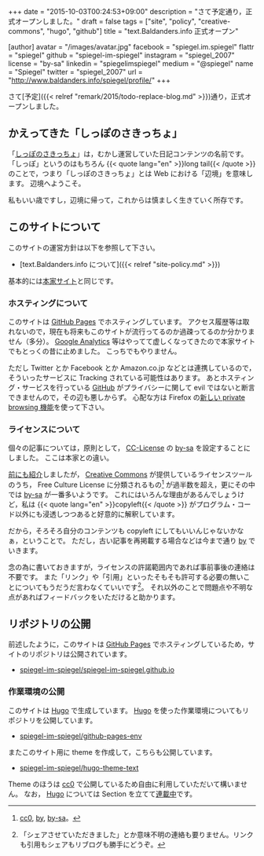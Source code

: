 +++
date = "2015-10-03T00:24:53+09:00"
description = "さて予定通り，正式オープンしました。"
draft = false
tags = ["site", "policy", "creative-commons", "hugo", "github"]
title = "text.Baldanders.info 正式オープン"

[author]
  avatar = "/images/avatar.jpg"
  facebook = "spiegel.im.spiegel"
  flattr = "spiegel"
  github = "spiegel-im-spiegel"
  instagram = "spiegel_2007"
  license = "by-sa"
  linkedin = "spiegelimspiegel"
  medium = "@spiegel"
  name = "Spiegel"
  twitter = "spiegel_2007"
  url = "http://www.baldanders.info/spiegel/profile/"
+++

さて[予定]({{< relref "remark/2015/todo-replace-blog.md" >}})通り，正式オープンしました。

## かえってきた「しっぽのさきっちょ」

「[しっぽのさきっちょ](http://www.baldanders.info/spiegel/log/)」は，むかし運営していた日記コンテンツの名前です。
「しっぽ」というのはもちろん {{< quote lang="en" >}}long tail{{< /quote >}} のことで，つまり「しっぽのさきっちょ」とは Web における「辺境」を意味します。
辺境へようこそ。

私もいい歳ですし，辺境に帰って，これからは慎ましく生きていく所存です。

## このサイトについて

このサイトの運営方針は以下を参照して下さい。

- [text.Baldanders.info について]({{< relref "site-policy.md" >}})

基本的には[本家サイト](http://www.baldanders.info/policy.shtml)と同じです。

### ホスティングについて

このサイトは [GitHub Pages](https://pages.github.com/) でホスティングしています。
アクセス履歴等は取れないので，現在も将来もこのサイトが流行ってるのか過疎ってるのか分かりません（多分）。
[Google Analytics](https://www.google.com/analytics/) 等はやってて虚しくなってきたので本家サイトでもとっくの昔に止めました。
こっちでもやりません。

ただし Twitter とか Facebook とか Amazon.co.jp などとは連携しているので，そういったサービスに Tracking されている可能性はあります。
あとホスティング・サービスを行っている [GitHub](https://github.com/) がプライバシーに関して evil ではないと断言できませんので，その辺も悪しからず。
心配な方は Firefox の[新しい private browsing 機能](http://www.mozilla.jp/blog/entry/10504/)を使って下さい。

### ライセンスについて

個々の記事については，原則として， [CC-License](http://www.baldanders.info/spiegel/archive/cc-license/) の [by-sa] を設定することにしました。
ここは本家との違い。

[前にも紹介](http://www.baldanders.info/spiegel/log2/000796.shtml)しましたが， [Creative Commons] が提供しているライセンスツールのうち， Free Culture License に分類されるもの[^a] が過半数を超え，更にその中では [by-sa] が一番多いようです。
これにはいろんな理由があるんでしょうけど，私は {{< quote lang="en" >}}copyleft{{< /quote >}} がプログラム・コード以外にも浸透しつつあると好意的に解釈しています。

[^a]: [cc0], [by], [by-sa]。

だから，そろそろ自分のコンテンツも copyleft にしてもいいんじゃないかなぁ，ということで。
ただし，古い記事を再掲載する場合などは今まで通り [by] でいきます。

念の為に書いておきますが，ライセンスの許諾範囲内であれば事前事後の連絡は不要です。
また「リンク」や「引用」といったそもそも許可する必要の無いことについてもうだうだ言わなくていいです[^b]。
それ以外のことで問題点や不明な点があればフィードバックをいただけると助かります。

[^b]: 「シェアさせていただきました」とか意味不明の連絡も要りません。リンクも引用もシェアもリブログも勝手にどうぞ。

## リポジトリの公開

前述したように，このサイトは [GitHub Pages](https://pages.github.com/) でホスティングしているため，サイトのリポジトリは公開されています。

- [spiegel-im-spiegel/spiegel-im-spiegel.github.io](https://github.com/spiegel-im-spiegel/spiegel-im-spiegel.github.io)

### 作業環境の公開

このサイトは [Hugo] で生成しています。
[Hugo] を使った作業環境についてもリポジトリを公開しています。

- [spiegel-im-spiegel/github-pages-env](https://github.com/spiegel-im-spiegel/github-pages-env)

またこのサイト用に theme を作成して，こちらも公開しています。

- [spiegel-im-spiegel/hugo-theme-text](https://github.com/spiegel-im-spiegel/hugo-theme-text)

Theme のほうは [cc0] で公開しているため自由に利用していただいて構いません。
なお， [Hugo] については Section を立てて[連載中](/hugo)です。


[Creative Commons]: http://creativecommons.org/ "Creative Commons"
[cc0]: http://creativecommons.org/publicdomain/zero/1.0/deed.ja "Creative Commons — CC0 1.0 Universal"
[by]: http://creativecommons.org/licenses/by/4.0/deed.ja "Creative Commons — Attribution 4.0 International — CC BY 4.0"
[by-sa]: http://creativecommons.org/licenses/by-sa/4.0/deed.ja "Creative Commons — Attribution-ShareAlike 4.0 International — CC BY-SA 4.0"
[Hugo]: http://gohugo.io/ "Hugo :: A fast and modern static website engine"

